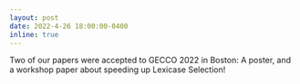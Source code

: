 ```yaml
---
layout: post
date: 2022-4-26 18:00:00-0400
inline: true
---
```


Two of our papers were accepted to GECCO 2022 in Boston: A poster, and a workshop paper about speeding up Lexicase Selection!